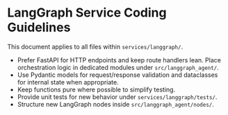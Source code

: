 # LangGraph Service Coding Guidelines

This document applies to all files within `services/langgraph/`.

- Prefer FastAPI for HTTP endpoints and keep route handlers lean. Place orchestration logic in dedicated modules under `src/langgraph_agent/`.
- Use Pydantic models for request/response validation and dataclasses for internal state when appropriate.
- Keep functions pure where possible to simplify testing.
- Provide unit tests for new behavior under `services/langgraph/tests/`.
- Structure new LangGraph nodes inside `src/langgraph_agent/nodes/`.
